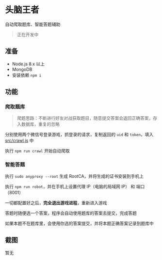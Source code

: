 # 头脑王者

自动爬取题库、智能答题辅助

> 正在开发中

## 准备

- Node.js 8.x 以上
- MongoDB 
- 安装依赖 `npm i`

## 功能 

### 爬取题库 

> 爬题思路：不断进行好友对战获取题目，随意提交答案会返回正确答案，存入数据库，重复的忽略

分别使用两个微信号登录游戏，抓登录的请求，复制返回的 `uid` 和 `token`，填入 [src/crawl.js](src/crawl.js) 中

执行 `npm run crawl` 开始自动爬取

### 智能答题 

执行 `sudo anyproxy --root` 生成 RootCA，并将生成的证书安装到手机上

执行 `npm run robot`，并在手机上设置代理 IP（电脑的局域网 IP） 和 端口（8001）

一切都配置好之后，**完全退出游戏进程**，重新进入游戏

答题时随便选一个答案，程序会自动使用题库的答案去提交，完成答题

如果本题不在题库里，会使用你选的答案提交，并将本题正确答案记录到题库中

## 截图

暂无
